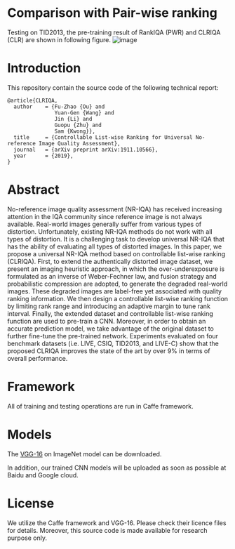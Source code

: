 # Comparison with Pair-wise ranking

Testing on TID2013, the pre-training result of RankIQA (PWR) and CLRIQA (CLR) are shown in following figure.
![image](https://github.com/GZHU-Image-Lab/CLRIQA/blob/master/comparison.png)


# Introduction

This repository contain the source code of the following technical report:

    @article{CLRIQA,
      author    = {Fu-Zhao {Ou} and
                   Yuan-Gen {Wang} and
                   Jin {Li} and
                   Guopu {Zhu} and
                   Sam {Kwong}},
      title     = {Controllable List-wise Ranking for Universal No-reference Image Quality Assessment},
      journal   = {arXiv preprint arXiv:1911.10566},
      year      = {2019},
    }

# Abstract

No-reference image quality assessment (NR-IQA) has received increasing attention in the IQA community since reference image is not always available. Real-world images generally suffer from various types of distortion. Unfortunately, existing NR-IQA methods do not work with all types of distortion. It is a challenging task to develop universal NR-IQA that has the ability of evaluating all types of distorted images. In this paper, we propose a universal NR-IQA method based on controllable list-wise ranking (CLRIQA). First, to extend the authentically distorted image dataset, we present an imaging heuristic approach, in which the over-underexposure is formulated as an inverse of Weber-Fechner law, and fusion strategy and probabilistic compression are adopted, to generate the degraded real-world images. These degraded images are label-free yet associated with quality ranking information. We then design a controllable list-wise ranking function by limiting rank range and introducing an adaptive margin to tune rank interval. Finally, the extended dataset and controllable list-wise ranking function are used to pre-train a CNN. Moreover, in order to obtain an accurate prediction model, we take advantage of the original dataset to further fine-tune the pre-trained network. Experiments evaluated on four benchmark datasets (i.e. LIVE, CSIQ, TID2013, and LIVE-C) show that the proposed CLRIQA improves the state of the art by over 9% in terms of overall performance.

# Framework

All of training and testing operations are run in Caffe framework.

# Models
The [VGG-16](https://gist.github.com/ksimonyan/211839e770f7b538e2d8#file-readme-md) on ImageNet model can be downloaded.

In addition, our trained CNN models will be uploaded as soon as possible at Baidu and Google cloud.

# License

We utilize the Caffe framework and VGG-16. Please check their licence files for details. Moreover, this source code is made available for research purpose only. 
